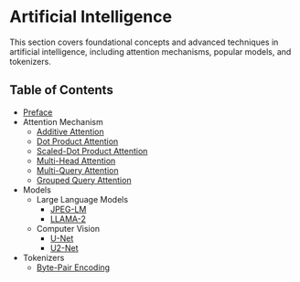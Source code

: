 # **Artificial Intelligence**

This section covers foundational concepts and advanced techniques in artificial intelligence, including attention mechanisms, popular models, and tokenizers.

## **Table of Contents**

- [Preface](../AI/preface.md)
- Attention Mechanism
    - [Additive Attention](../AI/attention/add_att.md)
    - [Dot Product Attention](../AI/attention/dot_att.md)
    - [Scaled-Dot Product Attention](../AI/attention/scaled_dot_att.md)
    - [Multi-Head Attention](../AI/attention/mha.md)
    - [Multi-Query Attention](../AI/attention/mqa.md)
    - [Grouped Query Attention](../AI/attention/gqa.md)
- Models
    - Large Language Models
        - [JPEG-LM](../AI/model/jpeg-lm.md)
        - [LLAMA-2](../AI/model/llama2.md)
    - Computer Vision
        - [U-Net](../AI/model/u_net.md)
        - [U2-Net](../AI/model/u2_net.md)
- Tokenizers
    - [Byte-Pair Encoding](../AI/tokenizer/bpe.md)
